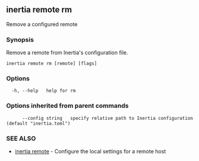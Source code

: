 ## inertia remote rm

Remove a configured remote

### Synopsis

Remove a remote from Inertia's configuration file.

```
inertia remote rm [remote] [flags]
```

### Options

```
  -h, --help   help for rm
```

### Options inherited from parent commands

```
      --config string   specify relative path to Inertia configuration (default "inertia.toml")
```

### SEE ALSO

* [inertia remote](inertia_remote.md)	 - Configure the local settings for a remote host

